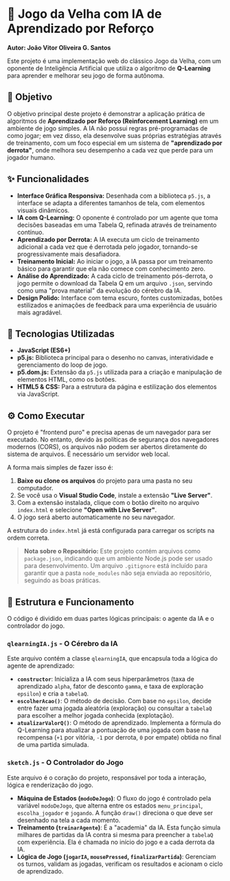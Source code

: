 # 🤖 Jogo da Velha com IA de Aprendizado por Reforço

**Autor: João Vitor Oliveira G. Santos**

Este projeto é uma implementação web do clássico Jogo da Velha, com um oponente de Inteligência Artificial que utiliza o algoritmo de **Q-Learning** para aprender e melhorar seu jogo de forma autônoma.

## 🎯 Objetivo

O objetivo principal deste projeto é demonstrar a aplicação prática de algoritmos de **Aprendizado por Reforço (Reinforcement Learning)** em um ambiente de jogo simples. A IA não possui regras pré-programadas de como jogar; em vez disso, ela desenvolve suas próprias estratégias através de treinamento, com um foco especial em um sistema de **"aprendizado por derrota"**, onde melhora seu desempenho a cada vez que perde para um jogador humano.

## ✨ Funcionalidades

* **Interface Gráfica Responsiva:** Desenhada com a biblioteca `p5.js`, a interface se adapta a diferentes tamanhos de tela, com elementos visuais dinâmicos.
* **IA com Q-Learning:** O oponente é controlado por um agente que toma decisões baseadas em uma Tabela Q, refinada através de treinamento contínuo.
* **Aprendizado por Derrota:** A IA executa um ciclo de treinamento adicional a cada vez que é derrotada pelo jogador, tornando-se progressivamente mais desafiadora.
* **Treinamento Inicial:** Ao iniciar o jogo, a IA passa por um treinamento básico para garantir que ela não comece com conhecimento zero.
* **Análise do Aprendizado:** A cada ciclo de treinamento pós-derrota, o jogo permite o download da Tabela Q em um arquivo `.json`, servindo como uma "prova material" da evolução do cérebro da IA.
* **Design Polido:** Interface com tema escuro, fontes customizadas, botões estilizados e animações de feedback para uma experiência de usuário mais agradável.

## 🚀 Tecnologias Utilizadas

* **JavaScript (ES6+)**
* **p5.js:** Biblioteca principal para o desenho no canvas, interatividade e gerenciamento do loop de jogo.
* **p5.dom.js:** Extensão da `p5.js` utilizada para a criação e manipulação de elementos HTML, como os botões.
* **HTML5 & CSS:** Para a estrutura da página e estilização dos elementos via JavaScript.

## ⚙️ Como Executar

O projeto é "frontend puro" e precisa apenas de um navegador para ser executado. No entanto, devido às políticas de segurança dos navegadores modernos (CORS), os arquivos não podem ser abertos diretamente do sistema de arquivos. É necessário um servidor web local.

A forma mais simples de fazer isso é:

1.  **Baixe ou clone os arquivos** do projeto para uma pasta no seu computador.
2.  Se você usa o **Visual Studio Code**, instale a extensão **"Live Server"**.
3.  Com a extensão instalada, clique com o botão direito no arquivo `index.html` e selecione **"Open with Live Server"**.
4.  O jogo será aberto automaticamente no seu navegador.

A estrutura do `index.html` já está configurada para carregar os scripts na ordem correta.

> **Nota sobre o Repositório:** Este projeto contém arquivos como `package.json`, indicando que um ambiente Node.js pode ser usado para desenvolvimento. Um arquivo `.gitignore` está incluído para garantir que a pasta `node_modules` não seja enviada ao repositório, seguindo as boas práticas.

## 🧠 Estrutura e Funcionamento

O código é dividido em duas partes lógicas principais: o agente da IA e o controlador do jogo.

### `qlearningIA.js` - O Cérebro da IA

Este arquivo contém a classe `qlearningIA`, que encapsula toda a lógica do agente de aprendizado:

* **`constructor`**: Inicializa a IA com seus hiperparâmetros (taxa de aprendizado `alpha`, fator de desconto `gamma`, e taxa de exploração `epsilon`) e cria a `tabelaQ`.
* **`escolherAcao()`**: O método de decisão. Com base no `epsilon`, decide entre fazer uma jogada aleatória (exploração) ou consultar a `tabelaQ` para escolher a melhor jogada conhecida (explotação).
* **`atualizarValorQ()`**: O método de aprendizado. Implementa a fórmula do Q-Learning para atualizar a pontuação de uma jogada com base na recompensa (`+1` por vitória, `-1` por derrota, `0` por empate) obtida no final de uma partida simulada.

### `sketch.js` - O Controlador do Jogo

Este arquivo é o coração do projeto, responsável por toda a interação, lógica e renderização do jogo.

* **Máquina de Estados (`modoDeJogo`)**: O fluxo do jogo é controlado pela variável `modoDeJogo`, que alterna entre os estados `menu_principal`, `escolha_jogador` e `jogando`. A função `draw()` direciona o que deve ser desenhado na tela a cada momento.
* **Treinamento (`treinarAgente`)**: É a "academia" da IA. Esta função simula milhares de partidas da IA contra si mesma para preencher a `tabelaQ` com experiência. Ela é chamada no início do jogo e a cada derrota da IA.
* **Lógica de Jogo (`jogarIA`, `mousePressed`, `finalizarPartida`)**: Gerenciam os turnos, validam as jogadas, verificam os resultados e acionam o ciclo de aprendizado.
